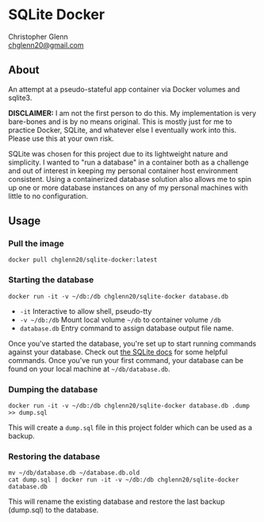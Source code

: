 # SQLite Docker 

Christopher Glenn  
chglenn20@gmail.com

## About

An attempt at a pseudo-stateful app container via Docker volumes and sqlite3.

**DISCLAIMER:** I am not the first person to do this. My implementation is very bare-bones and is by no means original. This is mostly just for me to practice Docker, SQLite, and whatever else I eventually work into this. Please use this at your own risk. 

SQLite was chosen for this project due to its lightweight nature and simplicity. I wanted to "run a database" in a container both as a challenge and out of interest in keeping my personal container host environment consistent. Using a containerized database solution also allows me to spin up one or more database instances on any of my personal machines with little to no configuration.

## Usage

### Pull the image
`docker pull chglenn20/sqlite-docker:latest`

### Starting the database
`docker run -it -v ~/db:/db chglenn20/sqlite-docker database.db`

- `-it` Interactive to allow shell, pseudo-tty  
- `-v ~/db:/db` Mount local volume `~/db` to container volume `/db`  
- `database.db` Entry command to assign database output file name.  

Once you've started the database, you're set up to start running commands against your database. Check out [the SQLite docs](https://sqlite.org/cli.html) for some helpful commands. Once you've run your first command, your database can be found on your local machine at `~/db/database.db`. 

### Dumping the database
`docker run -it -v ~/db:/db chglenn20/sqlite-docker database.db .dump >> dump.sql`  

This will create a `dump.sql` file in this project folder which can be used as a backup.

### Restoring the database
`mv ~/db/database.db ~/database.db.old`  
`cat dump.sql | docker run -it -v ~/db:/db chglenn20/sqlite-docker database.db`

This will rename the existing database and restore the last backup (dump.sql) to the database. 
